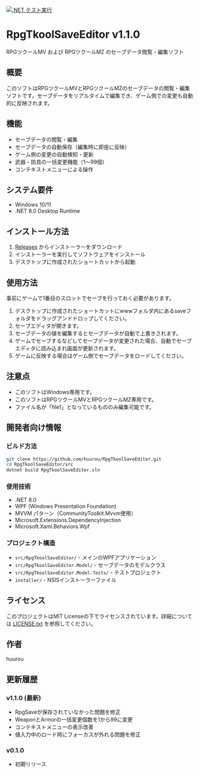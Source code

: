 [![.NET テスト実行](https://github.com/huurou/RpgTkoolSaveEditor/actions/workflows/dotnet-test.yml/badge.svg)](https://github.com/huurou/RpgTkoolSaveEditor/actions/workflows/dotnet-test.yml)

# RpgTkoolSaveEditor v1.1.0

RPGツクールMV および RPGツクールMZ のセーブデータ閲覧・編集ソフト

## 概要

このソフトはRPGツクールMVとRPGツクールMZのセーブデータの閲覧・編集ソフトです。セーブデータをリアルタイムで編集でき、ゲーム側での変更も自動的に反映されます。

## 機能

- セーブデータの閲覧・編集
- セーブデータの自動保存（編集時に即座に反映）
- ゲーム側の変更の自動検知・更新
- 武器・防具の一括変更機能（1〜99個）
- コンテキストメニューによる操作

## システム要件

- Windows 10/11
- .NET 8.0 Desktop Runtime

## インストール方法

1. [Releases](https://github.com/huurou/RpgTkoolSaveEditor/releases) からインストーラーをダウンロード
2. インストーラーを実行してソフトウェアをインストール
3. デスクトップに作成されたショートカットから起動

## 使用方法

事前にゲームで1番目のスロットでセーブを行っておく必要があります。

1. デスクトップに作成されたショートカットにwwwフォルダ内にあるsaveフォルダをドラッグアンドドロップしてください。
2. セーブエディタが開きます。
3. セーブデータの値を編集するとセーブデータが自動で上書きされます。
4. ゲームでセーブするなどしてセーブデータが変更された場合、自動でセーブエディタに読み込まれ画面が更新されます。
5. ゲームに反映する場合はゲーム側でセーブデータをロードしてください。

## 注意点

- このソフトはWindows専用です。
- このソフトはRPGツクールMVとRPGツクールMZ専用です。
- ファイル名が「file1」となっているもののみ編集可能です。

## 開発者向け情報

### ビルド方法

```bash
git clone https://github.com/huurou/RpgTkoolSaveEditor.git
cd RpgTkoolSaveEditor/src
dotnet build RpgTkoolSaveEditor.sln
```

### 使用技術

- .NET 8.0
- WPF (Windows Presentation Foundation)
- MVVM パターン（CommunityToolkit.Mvvm使用）
- Microsoft.Extensions.DependencyInjection
- Microsoft.Xaml.Behaviors.Wpf

### プロジェクト構造

- `src/RpgTkoolSaveEditor/` - メインのWPFアプリケーション
- `src/RpgTkoolSaveEditor.Model/` - セーブデータのモデルクラス
- `src/RpgTkoolSaveEditor.Model.Tests/` - テストプロジェクト
- `installer/` - NSISインストーラーファイル

## ライセンス

このプロジェクトはMIT Licenseの下でライセンスされています。詳細については [LICENSE.txt](LICENSE.txt) を参照してください。

## 作者

huurou

## 更新履歴

### v1.1.0 (最新)
- RpgSaveが保存されていなかった問題を修正
- WeaponとArmorの一括変更個数を1から99に変更
- コンテキストメニューの表示改善
- 値入力中のロード時にフォーカスが外れる問題を修正

### v0.1.0
- 初期リリース

